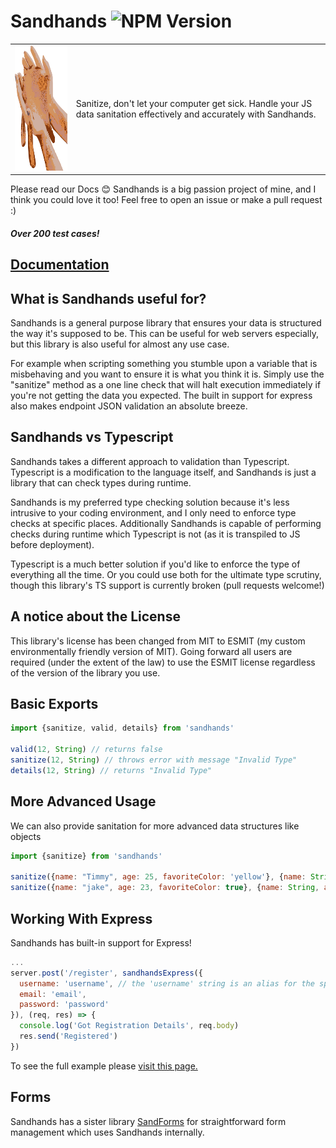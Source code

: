 # Sandhands ![NPM Version](https://img.shields.io/npm/v/sandhands.svg?style=flat)
|  |  |
|--|--|
|<img alt="a pair of hands holding sand which is flowing through the fingers" src="https://raw.githubusercontent.com/l1lith/Sandhands/master/logo/logo.svg?sanitize=true"  width="183"  height="200">  | Sanitize, don't let your computer get sick. Handle your JS data sanitation effectively and accurately with Sandhands. |

Please read our Docs 😊 Sandhands is a big passion project of mine, and I think you could love it too! Feel free to open an issue or make a pull request :)

##### Over 200 test cases!

## [Documentation](https://l1lith.github.io/Sandhands/home)

## What is Sandhands useful for?

Sandhands is a general purpose library that ensures your data is structured the way it's supposed to be. This can be useful for web servers especially, but this library is also useful for almost any use case.

For example when scripting something you stumble upon a variable that is misbehaving and you want to ensure it is what you think it is. Simply use the "sanitize" method as a one line check that will halt execution immediately if you're not getting the data you expected. The built in support for express also makes endpoint JSON validation an absolute breeze.

## Sandhands vs Typescript

Sandhands takes a different approach to validation than Typescript. Typescript is a modification to the language itself, and Sandhands is just a library that can check types during runtime.

Sandhands is my preferred type checking solution because it's less intrusive to your coding environment, and I only need to enforce type checks at specific places. Additionally Sandhands is capable of performing checks during runtime which Typescript is not (as it is transpiled to JS before deployment).

Typescript is a much better solution if you'd like to enforce the type of everything all the time. Or you could use both for the ultimate type scrutiny, though this library's TS support is currently broken (pull requests welcome!)

## A notice about the License
This library's license has been changed from MIT to ESMIT (my custom environmentally friendly version of MIT). Going forward all users are required (under the extent of the law) to use the ESMIT license regardless of the version of the library you use.

## Basic Exports

```js
import {sanitize, valid, details} from 'sandhands'

valid(12, String) // returns false
sanitize(12, String) // throws error with message "Invalid Type"
details(12, String) // returns "Invalid Type"
```

## More Advanced Usage

We can also provide sanitation for more advanced data structures like objects

```js
import {sanitize} from 'sandhands'

sanitize({name: "Timmy", age: 25, favoriteColor: 'yellow'}, {name: String, age: Number, favoriteColor: String}) // Doesn't throw any errors
sanitize({name: "jake", age: 23, favoriteColor: true}, {name: String, age: Number, favoriteColor: String}) // Throws the error "Error: Expected String"
```

## Working With Express

Sandhands has built-in support for Express!

```js
...
server.post('/register', sandhandsExpress({
  username: 'username', // the 'username' string is an alias for the special username custom format. See here for a list of existing custom formats https://github.com/L1lith/Sandhands/blob/master/source/customFormats.js
  email: 'email',
  password: 'password'
}), (req, res) => {
  console.log('Got Registration Details', req.body)
  res.send('Registered')
})
```

To see the full example please [visit this page.](https://l1lith.github.io/Sandhands/exports#sandhands-express)

## Forms

Sandhands has a sister library [SandForms](https://github.com/L1lith/SandForms) for straightforward form management which uses Sandhands internally.
